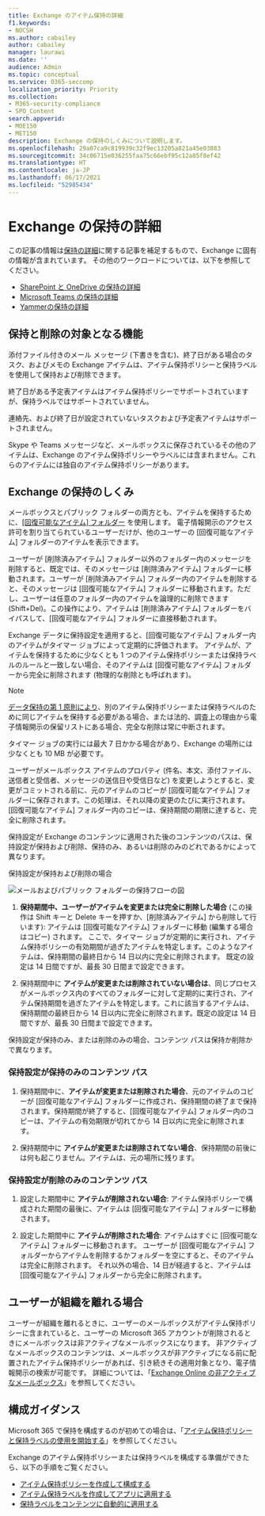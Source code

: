 ```yaml
---
title: Exchange のアイテム保持の詳細
f1.keywords:
- NOCSH
ms.author: cabailey
author: cabailey
manager: laurawi
ms.date: ''
audience: Admin
ms.topic: conceptual
ms.service: O365-seccomp
localization_priority: Priority
ms.collection:
- M365-security-compliance
- SPO_Content
search.appverid:
- MOE150
- MET150
description: Exchange の保持のしくみについて説明します。
ms.openlocfilehash: 29a07ca9c819939c32f9ec13205a821a45e03883
ms.sourcegitcommit: 34c06715e036255faa75c66ebf95c12a85f8ef42
ms.translationtype: HT
ms.contentlocale: ja-JP
ms.lasthandoff: 06/17/2021
ms.locfileid: "52985434"
---
```

# <a name="learn-about-retention-for-exchange"></a>Exchange の保持の詳細

この記事の情報は[保持の詳細](retention.md)に関する記事を補足するもので、Exchange に固有の情報が含まれています。  その他のワークロードについては、以下を参照してください。

- [SharePoint と OneDrive の保持の詳細](retention-policies-sharepoint.md)
- [Microsoft Teams の保持の詳細](retention-policies-teams.md)
- [Yammerの保持の詳細](retention-policies-yammer.md)

## <a name="whats-included-for-retention-and-deletion"></a>保持と削除の対象となる機能

添付ファイル付きのメール メッセージ (下書きを含む)、終了日がある場合のタスク、およびメモの Exchange アイテムは、アイテム保持ポリシーと保持ラベルを使用して保持および削除できます。 

終了日がある予定表アイテムはアイテム保持ポリシーでサポートされていますが、保持ラベルではサポートされていません。

連絡先、および終了日が設定されていないタスクおよび予定表アイテムはサポートされません。

Skype や Teams メッセージなど、メールボックスに保存されているその他のアイテムは、Exchange のアイテム保持ポリシーやラベルには含まれません。これらのアイテムには独自のアイテム保持ポリシーがあります。

## <a name="how-retention-works-for-exchange"></a>Exchange の保持のしくみ

メールボックスとパブリック フォルダーの両方とも、アイテムを保持するために、[[回復可能なアイテム] フォルダー](/exchange/security-and-compliance/recoverable-items-folder/recoverable-items-folder) を使用します。 電子情報開示のアクセス許可を割り当てられているユーザーだけが、他のユーザーの [回復可能なアイテム] フォルダーのアイテムを表示できます。
  
ユーザーが [削除済みアイテム] フォルダー以外のフォルダー内のメッセージを削除すると、既定では、そのメッセージは [削除済みアイテム] フォルダーに移動されます。ユーザーが [削除済みアイテム] フォルダー内のアイテムを削除すると、そのメッセージは [回復可能なアイテム] フォルダーに移動されます。ただし、ユーザーは任意のフォルダー内のアイテムを論理的に削除できます (Shift+Del)。この操作により、アイテムは [削除済みアイテム] フォルダーをバイパスして、[回復可能なアイテム] フォルダーに直接移動されます。
  
Exchange データに保持設定を適用すると、[回復可能なアイテム] フォルダー内のアイテムがタイマー ジョブによって定期的に評価されます。 アイテムが、アイテムを保持するために少なくとも 1 つのアイテム保持ポリシーまたは保持ラベルのルールと一致しない場合、そのアイテムは [回復可能なアイテム] フォルダーから完全に削除されます (物理的な削除とも呼ばれます)。

> [!NOTE]
> [データ保持の第 1 原則により](retention.md#the-principles-of-retention-or-what-takes-precedence)、別のアイテム保持ポリシーまたは保持ラベルのために同じアイテムを保持する必要がある場合、または法的、調査上の理由から電子情報開示の保留リストにある場合、完全な削除は常に中断されます。

タイマー ジョブの実行には最大 7 日かかる場合があり、Exchange の場所には少なくとも 10 MB が必要です。
  
ユーザーがメールボックス アイテムのプロパティ (件名、本文、添付ファイル、送信者と受信者、メッセージの送信日や受信日など) を変更しようとすると、変更がコミットされる前に、元のアイテムのコピーが [回復可能なアイテム] フォルダーに保存されます。この処理は、それ以降の変更のたびに実行されます。[回復可能なアイテム] フォルダー内のコピーは、保持期間の期限に達すると、完全に削除されます。

保持設定が Exchange のコンテンツに適用された後のコンテンツのパスは、保持設定が保持および削除、保持のみ、あるいは削除のみのどれであるかによって異なります。

保持設定が保持および削除の場合

![メールおよびパブリック フォルダーの保持フローの図](../media/88f174cc-bbf4-4305-93d7-0515f496c8f9.png)

1. **保持期間中、ユーザーがアイテムを変更または完全に削除した場合** (この操作は Shift キーと Delete キーを押すか、[削除済みアイテム] から削除して行います): アイテムは [回復可能なアイテム] フォルダーに移動 (編集する場合はコピー) されます。 ここで、タイマー ジョブが定期的に実行され、アイテム保持ポリシーの有効期間が過ぎたアイテムを特定します。このようなアイテムは、保持期間の最終日から 14 日以内に完全に削除されます。 既定の設定は 14 日間ですが、最長 30 日間まで設定できます。

2. 保持期間中に **アイテムが変更または削除されていない場合は**、同じプロセスがメールボックス内のすべてのフォルダーに対して定期的に実行され、アイテム保持期間を過ぎたアイテムを特定します。これに該当するアイテムは、保持期間の最終日から 14 日以内に完全に削除されます。既定の設定は 14 日間ですが、最長 30 日間まで設定できます。 

保持設定が保持のみ、または削除のみの場合、コンテンツ パスは保持か削除かで異なります。

### <a name="content-paths-for-retain-only-retention-settings"></a>保持設定が保持のみのコンテンツ パス

1. 保持期間中に、**アイテムが変更または削除された場合**、元のアイテムのコピーが [回復可能なアイテム] フォルダーに作成され、保持期間の終了まで保持されます。保持期間が終了すると、[回復可能なアイテム] フォルダー内のコピーは、アイテムの有効期限が切れてから 14 日以内に完全に削除されます。 

2. 保持期間中に **アイテムが変更または削除されてない場合**、保持期間の前後には何も起こりません。アイテムは、元の場所に残ります。

### <a name="content-paths-for-delete-only-retention-settings"></a>保持設定が削除のみのコンテンツ パス

1. 設定した期間中に **アイテムが削除されない場合**: アイテム保持ポリシーで構成された期間の最後に、アイテムは [回復可能なアイテム] フォルダーに移動されます。 

2. 設定した期間中に **アイテムが削除された場合**: アイテムはすぐに [回復可能なアイテム] フォルダーに移動されます。 ユーザーが [回復可能なアイテム] フォルダーからアイテムを削除するかフォルダーを空にすると、そのアイテムは完全に削除されます。 それ以外の場合、14 日が経過すると、アイテムは [回復可能なアイテム] フォルダーから完全に削除されます。 

## <a name="when-a-user-leaves-the-organization"></a>ユーザーが組織を離れる場合 

ユーザーが組織を離れるときに、ユーザーのメールボックスがアイテム保持ポリシーに含まれていると、ユーザーの Microsoft 365 アカウントが削除されるときにメールボックスは非アクティブなメールボックスになります。 非アクティブなメールボックスのコンテンツは、メールボックスが非アクティブになる前に配置されたアイテム保持ポリシーがあれば、引き続きその適用対象となり、電子情報開示の検索が可能です。 詳細については、「[Exchange Online の非アクティブなメールボックス](inactive-mailboxes-in-office-365.md)」を参照してください。

## <a name="configuration-guidance"></a>構成ガイダンス

Microsoft 365 で保持を構成するのが初めての場合は、「[アイテム保持ポリシーと保持ラベルの使用を開始する](get-started-with-retention.md)」を参照してください。

Exchange のアイテム保持ポリシーまたは保持ラベルを構成する準備ができたら、以下の手順をご覧ください。
- [アイテム保持ポリシーを作成して構成する](create-retention-policies.md)
- [アイテム保持ラベルを作成してアプリに適用する](create-apply-retention-labels.md)
- [保持ラベルをコンテンツに自動的に適用する](apply-retention-labels-automatically.md)